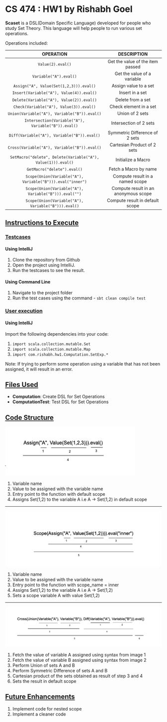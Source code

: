 # CS 474 : HW1 by Rishabh Goel

**Scaset** is a DSL(Domain Specific Language) developed for people who study Set Theory. This language will help people to run various set operations. 

Operations included:


| OPERATION | DESCRIPTION |
| :-------------: |:-------------:|
| `Value(2).eval()`      | Get the value of the item passed |
| `Variable("A").eval()`      | Get the value of a variable |
| `Assign("A", Value(Set(1,2,3))).eval()` | Assign value to a set |
| `Insert(Variable("A"), Value(4)).eval()` | Insert in a set |
| `Delete(Variable("A"), Value(2)).eval()` | Delete from a set |
| `Check(Variable("A"), Value(3)).eval()` | Check element in a set |
| `Union(Variable("A"), Variable("B")).eval()` | Union of 2 sets |
| `Intersection(Variable("A"), Variable("B")).eval()` | Intersection of 2 sets |
| `Diff(Variable("A"), Variable("B")).eval()` | Symmetric Difference of 2 sets |
| `Cross(Variable("A"), Variable("B")).eval()` | Cartesian Product of 2 sets |
| `SetMacro("delete", Delete(Variable("A"), Value(1))).eval()` | Initialize a Macro |
| `GetMacro("delete").eval()` | Fetch a Macro by name |
| `Scope(Union(Variable("A"), Variable("B"))).eval("inner")` | Compute result in a named scope |
| `Scope(Union(Variable("A"), Variable("B"))).eval("")` | Compute result in an anonymous scope |
| `Scope(Union(Variable("A"), Variable("B"))).eval()` | Compute result in default scope |



## <u>Instructions to Execute</u>

### <u>Testcases</u>
#### Using IntelliJ
1. Clone the repository from Github
2. Open the project using IntelliJ.
3. Run the testcases to see the result.

#### Using Command Line
1. Navigate to the project folder
2. Run the test cases using the command - `sbt clean compile test`

### <u>User execution</u>
#### Using IntelliJ

Import the following dependencies into your code:
   1. `import scala.collection.mutable.Set`
   2. `import scala.collection.mutable.Map`
   3. `import com.rishabh.hw1.Computation.SetExp.*`

Note: If trying to perform some operation using a variable that has not been assigned, it will result in an error.


## <u>Files Used</u>

* **Computation**: Create DSL for Set Operations
* **ComputationTest**: Test DSL for Set Operations


## <u>Code Structure</u>

![](project/code_structure_img1.png)

1. Variable name
2. Value to be assigned with the variable name
3. Entry point to the function with default scope
4. Assigns Set(1,2) to the variable A i.e A -> Set(1,2) in default scope

---
![](project/code_structure_img2.png)

1. Variable name
2. Value to be assigned with the variable name
3. Entry point to the function with scope_name = inner
4. Assigns Set(1,2) to the variable A i.e A -> Set(1,2)
5. Sets a scope variable A with value Set(1,2)

---
![](project/code_structure_img3.png)

1. Fetch the value of variable A assigned using syntax from image 1
2. Fetch the value of variable B assigned using syntax from image 2
3. Perform Union of sets A and B
4. Perform Symmetric Difference of sets A and B
5. Cartesian product of the sets obtained as result of step 3 and 4
6. Sets the result in default scope


## <u>Future Enhancements</u>

1. Implement code for nested scope
2. Implement a cleaner code

